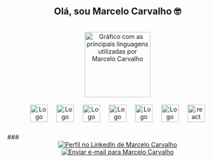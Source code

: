 
<div align="center">
  <h2>Olá, sou Marcelo Carvalho 🤓</h2>
</div>
<br>
<div align="center">
  <img 
    src="https://github-readme-stats.vercel.app/api/top-langs?username=marcelocarvalho1&locale=en&hide_title=false&layout=compact&card_width=320&langs_count=5&theme=dracula&hide_border=false&order=2" 
    height="150" 
    alt="Gráfico com as principais linguagens utilizadas por Marcelo Carvalho" />
</div>
<div style="display: inline_block" align="center"><br>
  <img src="https://cdn.jsdelivr.net/gh/devicons/devicon/icons/html5/html5-plain.svg" height="40" alt="Logo do HTML5" />
  <img width="12" />
  <img src="https://cdn.jsdelivr.net/gh/devicons/devicon/icons/css3/css3-plain.svg" height="40" alt="Logo do CSS3" />
  <img width="12" />
  <img src="https://cdn.jsdelivr.net/gh/devicons/devicon/icons/javascript/javascript-plain.svg" height="40" alt="Logo do JavaScript" />
  <img width="12" />
  <img src="https://cdn.jsdelivr.net/gh/devicons/devicon/icons/git/git-original.svg" height="40" alt="Logo do Git" />
  <img width="12" />
  <img src="https://cdn.jsdelivr.net/gh/devicons/devicon/icons/sass/sass-original.svg" height="40" alt="Logo do Sass" />
  <img width="12" />
  <img src="https://cdn.jsdelivr.net/gh/devicons/devicon/icons/bootstrap/bootstrap-original-wordmark.svg" height="40" alt="Logo do Bootstrap" />
  <img width="12" />
  <img src="https://cdn.jsdelivr.net/gh/devicons/devicon/icons/react/react-original.svg" height="40" alt="react logo"  />
</div>

###
</div>
###
<br>
<div align="center"> 
  <a href="https://www.linkedin.com/in/a-marcelo-carvalho/" target="_blank">
    <img src="https://img.shields.io/badge/-LinkedIn-%230077B5?style=for-the-badge&logo=linkedin&logoColor=white" alt="Perfil no LinkedIn de Marcelo Carvalho">
  </a>
  <a href="mailto:marceloo.dev@gmail.com">
    <img src="https://img.shields.io/badge/Gmail-D14836?style=for-the-badge&logo=gmail&logoColor=white" alt="Enviar e-mail para Marcelo Carvalho">
  </a>
</div>

<br>


###
